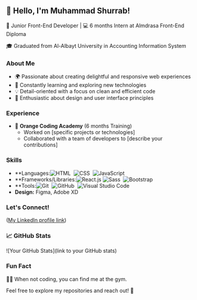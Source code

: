 ## 👋 Hello, I'm Muhammad Shurrab!

🚀 Junior Front-End Developer | 💻 6 months Intern at Almdrasa Front-End Diploma

🎓 Graduated from Al-Albayt University in Accounting Information System

### About Me

- 🌍 Passionate about creating delightful and responsive web experiences
- 🤖 Constantly learning and exploring new technologies
- 💡 Detail-oriented with a focus on clean and efficient code
- 🎨 Enthusiastic about design and user interface principles

### Experience

- 💼 **Orange Coding Academy** (6 months Training)
  - Worked on [specific projects or technologies]
  - Collaborated with a team of developers to [describe your contributions]

### Skills

- **Languages:![HTML](https://img.shields.io/badge/-HTML-05122A?style=flat&logo=HTML5)&nbsp;
![CSS](https://img.shields.io/badge/-CSS-05122A?style=flat&logo=CSS3&logoColor=1572B6)&nbsp;
![JavaScript](https://img.shields.io/badge/-JavaScript-05122A?style=flat&logo=javascript)&nbsp;
- **Frameworks/Libraries:![React.js](https://img.shields.io/badge/-React-05122A?style=flat&logo=react)
  ![Sass](https://img.shields.io/badge/-Sass-05122A?style=flat&logo=sass)&nbsp;
  ![Bootstrap](https://img.shields.io/badge/-Bootstrap-05122A?style=flat&logo=bootstrap&logoColor=563D7C)&nbsp;
- **Tools:![Git](https://img.shields.io/badge/-Git-05122A?style=flat&logo=git)&nbsp;
![GitHub](https://img.shields.io/badge/-GitHub-05122A?style=flat&logo=github)&nbsp;
![Visual Studio Code](https://img.shields.io/badge/-Visual%20Studio%20Code-05122A?style=flat&logo=visual-studio-code&logoColor=007ACC)&nbsp;
- **Design:** Figma, Adobe XD

### Let's Connect!

([My LinkedIn profile link](https://www.linkedin.com/in/muhammad-shurrab-a63b3b234/))

### 📈 GitHub Stats

![Your GitHub Stats](link to your GitHub stats)

### Fun Fact

💪💪 When not coding, you can find me at the gym.

Feel free to explore my repositories and reach out! 🚀
